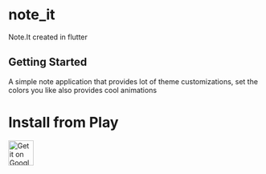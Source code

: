 # note_it

Note.It created in flutter

## Getting Started

A simple note application that provides lot of theme customizations, set the colors you like also provides cool animations

# Install from Play
<a href="https://play.google.com/store/apps/details?id=chad.orionsoft.note_it">
<img alt="Get it on Google Play" src="https://play.google.com/intl/en_us/badges/images/apps/en-play-badge.png" height="50px"/></a>
